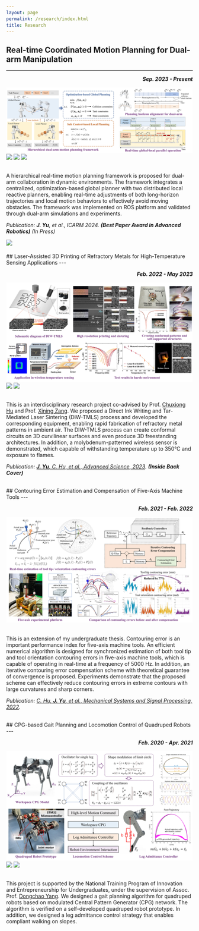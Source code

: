 ```yaml
---
layout: page
permalink: /research/index.html
title: Research
---
```



## Real-time Coordinated Motion Planning for Dual-arm Manipulation
---
<p style="text-align: right;"><strong><em>Sep. 2023 - Present</em></strong></p>
<div><img src="/images/research/DualArm_ToC.jpg"></div>
<div class="third">
<img src="/images/research/DualArmSim_Video1.gif">
<img src="/images/research/DualArmSim_Video2.gif">
<img src="/images/research/DualArmSim_Video3.gif">
</div>
<br>

A hierarchical real-time motion planning framework is proposed for dual-arm collaboration in dynamic environments. The framework integrates a centralized, optimization-based global planner with two distributed local reactive planners, enabling real-time adjustments of both long-horizon trajectories and local motion behaviors to effectively avoid moving obstacles. The framework was implemented on ROS platform and validated through dual-arm simulations and experiments.

*Publication: **J. Yu**, et al., ICARM 2024. **(Best Paper Award in Advanced Robotics)** (In Press)*

<div class="centered-75">
<img src="/images/research/DualArmExp_Video1.gif">
</div>

<br>
## Laser-Assisted 3D Printing of Refractory Metals for High-Temperature Sensing Applications
---
<p style="text-align: right;"><strong><em>Feb. 2022 - May 2023</em></strong></p>
<div><img src="/images/research/DIW_TMLS_ToC.jpg"></div>
<div class="half">
<img src="/images/research/DIW_TMLS_Video1.gif">
<img src="/images/research/DIW_TMLS_Video2.gif">
</div>
<br>

This is an interdisciplinary research project co-advised by Prof. [Chuxiong Hu](https://me.tsinghua.edu.cn/en/info/1275/2062.htm) and Prof. [Xining Zang](https://me.tsinghua.edu.cn/en/info/1280/1923.htm). We proposed a Direct Ink Writing and Tar-Mediated Laser Sintering (DIW-TMLS) process and developed the corresponding equipment, enabling rapid fabrication of refractory metal patterns in ambient air. The DIW-TMLS process can create conformal circuits on 3D curvilinear surfaces and even produce 3D freestanding architectures. In addition, a molybdenum-patterned wireless sensor is demonstrated, which capable of withstanding temperature up to 350°C and exposure to flames.

*Publication: [**J. Yu**, C. Hu, et al., Advanced Science, 2023](https://onlinelibrary.wiley.com/doi/10.1002/advs.202302479). **(Inside Back Cover)***

<br>
## Contouring Error Estimation and Compensation of Five-Axis Machine Tools
---
<p style="text-align: right;"><strong><em>Feb. 2021 - Feb. 2022</em></strong></p>
<div><img src="/images/research/Five_axis_ToC.jpg"></div>
<br>

This is an extension of my undergraduate thesis. Contouring error is an important performance index for five-axis machine tools. An efficient numerical algorithm is designed for synchronized estimation of both tool tip and tool orientation contouring errors in five-axis machine tools, which is capable of operating in real-time at a frequency of 5000 Hz. In addition, an iterative contouring error compensation scheme with theoretical guarantee of convergence is proposed. Experiments demonstrate that the proposed scheme can effectively reduce contouring errors in extreme contours with large curvatures and sharp corners. 

*Publication: [C. Hu, **J. Yu**, et al., Mechanical Systems and Signal Processing, 2022](https://www.sciencedirect.com/science/article/abs/pii/S0888327022003776).*

<br>
## CPG-based Gait Planning and Locomotion Control of Quadruped Robots 
--- 
<p style="text-align: right;"><strong><em>Feb. 2020 - Apr. 2021</em></strong></p>
<div><img src="/images/research/Quadruped_ToC.jpg"></div>
<div class="half">
<img src="/images/research/Quadruped_Video2.gif">
<img src="/images/research/Quadruped_Video3.gif">
</div>
<br>

This project is supported by the National Training Program of Innovation and Entrepreneurship for Undergraduates, under the supervision of Assoc. Prof. [Dongchao Yang](https://me.tsinghua.edu.cn/en/info/1276/1950.htm). We designed a gait planning algorithm for quadruped robots based on modulated Central Pattern Generator (CPG) network. The algorithm is verified on a self-developed quadruped robot prototype. In addition, we designed a leg admittance control strategy that enables compliant walking on slopes.

